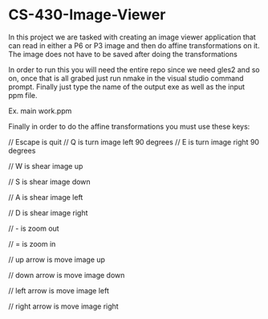 # CS-430-Image-Viewer
In this project we are tasked with creating an image viewer application
that can read in either a P6 or P3 image and then do affine transformations 
on it. The image does not have to be saved after doing the transformations

In order to run this you will need the entire repo since we need gles2 and so on,
once that is all grabed just run nmake in the visual studio command prompt. 
Finally just type the name of the output exe as well as the input ppm file.

Ex. main work.ppm


Finally in order to do the affine transformations you must use these keys:


// Escape is quit
// Q is turn image left 90 degrees
// E is turn image right 90 degrees

// W is shear image up

// S is shear image down

// A is shear image left

// D is shear image right

// - is zoom out

// = is zoom in

// up arrow is move image up

// down arrow is move image down

// left arrow is move image left

// right arrow is move image right
